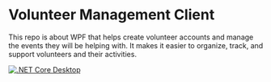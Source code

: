 # Volunteer Management Client

This repo is about WPF that helps create volunteer accounts and manage the events they will be helping with. It makes it easier to organize, track, and support volunteers and their activities.

[![.NET Core Desktop](https://github.com/WDpad753/Volunteer-Management-Client/actions/workflows/dotnet-desktop.yml/badge.svg)](https://github.com/WDpad753/Volunteer-Management-Client/actions/workflows/dotnet-desktop.yml)
